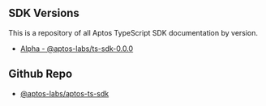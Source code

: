 ---
---

## SDK Versions

This is a repository of all Aptos TypeScript SDK documentation by version.
- [Alpha - @aptos-labs/ts-sdk-0.0.0](@aptos-labs/ts-sdk-0.0.0)

## Github Repo
- [@aptos-labs/aptos-ts-sdk](https://github.com/aptos-labs/aptos-ts-sdk)
